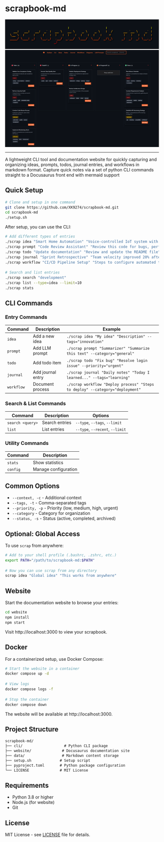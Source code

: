 # scrapbook-md

<div align="center">
  <img src="assets/scrapbook-md.png" alt="scrapbook-md" />
</div>

<div align="center">
  <img src="assets/scrapbook-md-kanban.png" alt="scrapbook-md" />
</div>

-----------------------------

A lightweight CLI tool and documentation website for quickly capturing and organizing ideas, prompts, todos, journal entries, and workflows in markdown format. Capture quick notes via a set of python CLI commands straight to a Docusaurus front end with mermaid support

## Quick Setup

```bash
# Clone and setup in one command
git clone https://github.com/XK9274/scrapbook-md.git
cd scrapbook-md
./setup.sh
```

After setup, you can use the CLI:

```bash
# Add different types of entries
./scrap idea "Smart Home Automation" "Voice-controlled IoT system with learning capabilities" --tags="iot,automation"
./scrap prompt "Code Review Assistant" "Review this code for bugs, performance issues, and best practices" --category="development"
./scrap todo "Update documentation" "Review and update the README file" --priority="high"
./scrap journal "Sprint Retrospective" "Team velocity improved 20% after implementing pair programming"
./scrap workflow "CI/CD Pipeline Setup" "Steps to configure automated testing and deployment" --category="deployment"

# Search and list entries
./scrap search "development"
./scrap list --type=idea --limit=10
./scrap stats
```

## CLI Commands

### Entry Commands

| Command | Description | Example |
|---------|-------------|---------|
| `idea` | Add a new idea | `./scrap idea "My idea" "Description" --tags="innovation"` |
| `prompt` | Add LLM prompt | `./scrap prompt "Summarizer" "Summarize this text" --category="general"` |
| `todo` | Add todo item | `./scrap todo "Fix bug" "Resolve login issue" --priority="urgent"` |
| `journal` | Add journal entry | `./scrap journal "Daily notes" "Today I learned..." --tags="learning"` |
| `workflow` | Document process | `./scrap workflow "Deploy process" "Steps to deploy" --category="deployment"` |

### Search & List Commands

| Command | Description | Options |
|---------|-------------|---------|
| `search <query>` | Search entries | `--type`, `--tags`, `--limit` |
| `list` | List entries | `--type`, `--recent`, `--limit` |

### Utility Commands

| Command | Description |
|---------|-------------|
| `stats` | Show statistics |
| `config` | Manage configuration |

## Common Options

- `--context, -c` - Additional context
- `--tags, -t` - Comma-separated tags  
- `--priority, -p` - Priority (low, medium, high, urgent)
- `--category` - Category for organization
- `--status, -s` - Status (active, completed, archived)

## Optional: Global Access

To use `scrap` from anywhere:

```bash
# Add to your shell profile (.bashrc, .zshrc, etc.)
export PATH="/path/to/scrapbook-md:$PATH"

# Now you can use scrap from any directory
scrap idea "Global idea" "This works from anywhere"
```

## Website

Start the documentation website to browse your entries:

```bash
cd website
npm install
npm start
```

Visit http://localhost:3000 to view your scrapbook.

## Docker

For a containerized setup, use Docker Compose:

```bash
# Start the website in a container
docker compose up -d

# View logs
docker compose logs -f

# Stop the container
docker compose down
```

The website will be available at http://localhost:3000.

## Project Structure

```
scrapbook-md/
├── cli/                   # Python CLI package
├── website/              # Docusaurus documentation site
├── data/                 # Markdown content storage
├── setup.sh             # Setup script
├── pyproject.toml       # Python package configuration
└── LICENSE              # MIT License
```

## Requirements

- Python 3.8 or higher
- Node.js (for website)
- Git

## License

MIT License - see [LICENSE](LICENSE) file for details.
